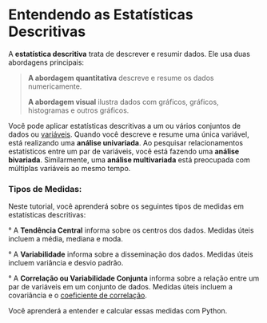 # Entendendo as Estatísticas Descritivas

A **estatística descritiva** trata de descrever e resumir dados. Ele usa duas abordagens principais:

> **A abordagem quantitativa** descreve e resume os dados numericamente.
>
> **A abordagem visual** ilustra dados com gráficos, gráficos, histogramas e outros gráficos.

Você pode aplicar estatísticas descritivas a um ou vários conjuntos de dados ou [variáveis](https://realpython.com/python-variables/). Quando você descreve e resume uma única variável, está realizando uma **análise univariada**. Ao pesquisar relacionamentos estatísticos entre um par de variáveis, você está fazendo uma **análise bivariada**. Similarmente, uma **análise multivariada** está preocupada com múltiplas variáveis ao mesmo tempo.

### Tipos de Medidas:

Neste tutorial, você aprenderá sobre os seguintes tipos de medidas em estatísticas descritivas:

° A **Tendência Central** informa sobre os centros dos dados. Medidas úteis incluem a média, mediana e moda.

° A **Variabilidade** informa sobre a disseminação dos dados. Medidas úteis incluem variância e desvio padrão.

° A **Correlação ou Variabilidade Conjunta** informa sobre a relação entre um par de variáveis em um conjunto de dados. Medidas úteis incluem a covariância e o [coeficiente de correlação](https://realpython.com/numpy-scipy-pandas-correlation-python/).

Você aprenderá a entender e calcular essas medidas com Python.
